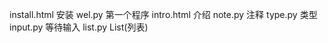 install.html 安装
wel.py   第一个程序
intro.html 介绍
note.py  注释
type.py  类型
input.py 等待输入
list.py  List(列表)